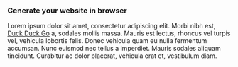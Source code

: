 ### Generate your website **in browser**

Lorem ipsum dolor sit amet, consectetur adipiscing elit. Morbi nibh est, [Duck Duck Go](https://duckduckgo.com) a, sodales mollis massa. Mauris est lectus, rhoncus vel turpis vel, vehicula lobortis felis. Donec vehicula quam eu nulla fermentum accumsan. Nunc euismod nec tellus a imperdiet. Mauris sodales aliquam tincidunt. Curabitur ac dolor placerat, vehicula erat et, vestibulum diam.
